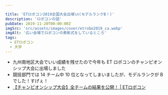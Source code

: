 ```yaml
---

title: 'ETロボコン2019全国大会出場\n(モデルランクB！)'
description: 'ロボコンの話'
pubDate: 2019-11-20T00:00:00Z
imgSrc: 'src/assets/images/cover/etrobo2019_ca.webp'
imgAlt: '広い会場でロボコンの表彰式をしているところ'
tags: 
  - ETロボコン
  - 大学
---
```


- 九州南地区大会でいい成績を残せたので今年も ET ロボコンのチャンピオンシップ大会に出場しました
- 競技部門では 14 チーム中 10 位となってしまいましたが、モデルランクが B でした！すげぇ！
- [【チャンピオンシップ大会】全チームの結果を公開！  |  ETロボコン](https://www.etrobo.jp/cs-2019-result/)
